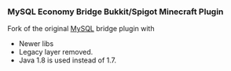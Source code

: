 ### MySQL Economy Bridge Bukkit/Spigot Minecraft Plugin
 
Fork of the original [MySQL](http://www.spigotmc.org/resources/mysql-economy-bridge.6174/) bridge plugin with
- Newer libs
- Legacy layer removed.
- Java 1.8 is used instead of 1.7.
